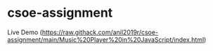 # csoe-assignment

Live Demo (https://raw.githack.com/anil2019r/csoe-assignment/main/Music%20Player%20in%20JavaScript/index.html)
